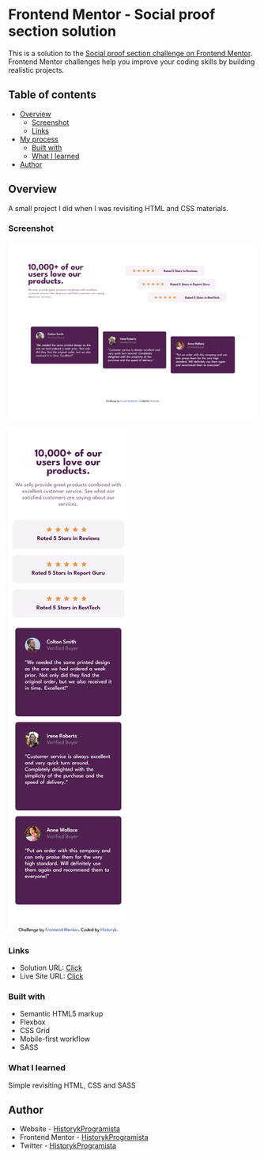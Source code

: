 # Frontend Mentor - Social proof section solution

This is a solution to the [Social proof section challenge on Frontend Mentor](https://www.frontendmentor.io/challenges/social-proof-section-6e0qTv_bA). Frontend Mentor challenges help you improve your coding skills by building realistic projects.

## Table of contents

- [Overview](#overview)
  - [Screenshot](#screenshot)
  - [Links](#links)
- [My process](#my-process)
  - [Built with](#built-with)
  - [What I learned](#what-i-learned)
- [Author](#author)

## Overview

A small project I did when I was revisiting HTML and CSS materials.

### Screenshot

![](./social-proof-section-desktop.png)

![](./social-proof-section-mobile.png)

### Links

- Solution URL: [Click](https://www.frontendmentor.io/challenges/social-proof-section-6e0qTv_bA/hub)
- Live Site URL: [Click](https://bazankamil.github.io/FrontendMentor/FrontendMentor-4-Social-proof-section-master/)

### Built with

- Semantic HTML5 markup
- Flexbox
- CSS Grid
- Mobile-first workflow
- SASS

### What I learned

Simple revisiting HTML, CSS and SASS

## Author

- Website - [HistorykProgramista](https://github.com/bazankamil)
- Frontend Mentor - [HistorykProgramista](https://www.frontendmentor.io/profile/bazankamil)
- Twitter - [HistorykProgramista](https://www.twitter.com/HistProgramista)

